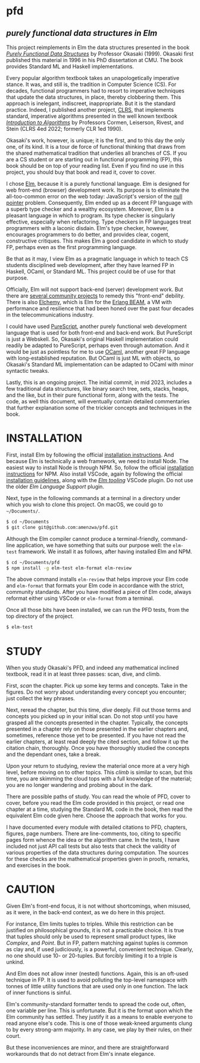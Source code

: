 # pfd
## *purely functional data structures in Elm*

This project reimplements in Elm the data structures presented in the book [*Purely Functional Data Structures*](https://www.amazon.com/Purely-Functional-Data-Structures-Okasaki/dp/0521663504) by Professor Okasaki (1999). Okasaki first published this material in 1996 in his PhD dissertation at CMU. The book provides Standard ML and Haskell implementations.

Every popular algorithm textbook takes an unapologetically imperative stance. It was, and still is, the tradition in Computer Science (CS). For decades, functional programmers had to resort to imperative techniques that update the data structures, in place, thereby clobbering them. This approach is inelegant, indiscreet, inappropriate. But it is the standard practice. Indeed, I published another project, [CLRS](https://github.com/amenzwa/clrs), that implements standard, imperative algorithms presented in the well known textbook [*Introduction to Algorithms*](https://www.amazon.com/Introduction-Algorithms-fourth-Thomas-Cormen/dp/026204630X) by Professors Cormen, Leiserson, Rivest, and Stein (CLRS 4ed 2022; formerly CLR 1ed 1990).

Okasaki's work, however, is unique; it is the first, and to this day the only one, of its kind. It is a tour de force of functional thinking that draws from the shared mathematical tradition that underlies all branches of CS. If you are a CS student or are starting out in functional programming (FP), this book should be on top of your reading list. Even if you find no use in this project, you should buy that book and read it, cover to cover.

I chose [Elm](https://elm-lang.org), because it is a purely functional language. Elm is designed for web front-end (browser) development work. Its purpose is to eliminate the all-too-common error on the web today: JavaScript's version of the [null pointer](https://en.wikipedia.org/wiki/Null_pointer) problem. Consequently, Elm ended up as a decent FP language with a superb type checker and a wealthy ecosystem. Moreover, Elm is a pleasant language in which to program. Its type checker is singularly effective, especially when refactoring. Type checkers in FP languages treat programmers with a laconic disdain. Elm's type checker, however, encourages programmers to do better, and provides clear, cogent, constructive critiques. This makes Elm a good candidate in which to study FP, perhaps even as the first programming language.

Be that as it may, I view Elm as a pragmatic language in which to teach CS students disciplined web development, after they have learned FP in Haskell, OCaml, or Standard ML. This project could be of use for that purpose.

Officially, Elm will not support back-end (server) development work. But there are [several community projects](https://discourse.elm-lang.org/t/how-to-write-backend-in-elm/4419) to remedy this "front-end" debility. There is also [Elchemy](https://wende.github.io/elchemy/), which is Elm for the [Erlang BEAM](https://www.erlang.org/blog/a-brief-beam-primer/), a VM with performance and resilience that had been honed over the past four decades in the telecommunications industry.

I could have used [PureScript](https://www.purescript.org), another purely functional web development language that is used for both front-end and back-end work. But PureScript is just a Webskell. So, Okasaki's original Haskell implementation could readily be adapted to PureScript, perhaps even through automation. And it would be just as pointless for me to use [OCaml](https://ocaml.org), another great FP language with long-established reputation. But OCaml is just ML with objects, so Okasaki's Standard ML implementation can be adapted to OCaml with minor syntactic tweaks.

Lastly, this is an ongoing project. The initial commit, in mid 2023, includes a few traditional data structures, like binary search tree, sets, stacks, heaps, and the like, but in their pure functional form, along with the tests. The code, as well this document, will eventually contain detailed commentaries that further explanation some of the trickier concepts and techniques in the book.

# INSTALLATION

First, install Elm by following the official [installation instructions](https://guide.elm-lang.org/install/elm.html). And because Elm is technically a web framework, we need to install Node. The easiest way to install Node is through NPM. So, follow the official [installation instructions](https://docs.npmjs.com/downloading-and-installing-node-js-and-npm) for NPM. Also install VSCode, again by following the official [installation guidelines](https://code.visualstudio.com/docs/setup/setup-overview), along with the [*Elm tooling*](https://marketplace.visualstudio.com/items?itemName=Elmtooling.elm-ls-vscode) VSCode plugin. Do not use the older *Elm Language Support* plugin.

Next, type in the following commands at a terminal in a directory under which you wish to clone this project. On macOS, we could go to `~/Documents/`.

```bash
$ cd ~/Documents
$ git clone git@github.com:amenzwa/pfd.git
```

Although the Elm compiler cannot produce a terminal-friendly, command-line application, we have something that suits our purpose well: the `elm-test` framework. We install it as follows, after having installed Elm and NPM.

```bash
$ cd ~/Documents/pfd
$ npm install -g elm-test elm-format elm-review
```

The above command installs `elm-review` that helps improve your Elm code and `elm-format` that formats your Elm code in accordance with the strict, community standards. After you have modified a piece of Elm code, always reformat either using VSCode or `elm-format` from a terminal.

Once all those bits have been installed, we can run the PFD tests, from the top directory of the project.

```bash
$ elm-test
```

# STUDY

When you study Okasaki's PFD, and indeed any mathematical inclined textbook, read it in at least three passes: scan, dive, and climb.

First, *scan* the chapter. Pick up some key terms and concepts. Take in the figures. Do not worry about understanding every concept you encounter; just collect the key phrases.

Next, reread the chapter, but this time, *dive* deeply. Fill out those terms and concepts you picked up in your initial scan. Do not stop until you have grasped all the concepts presented in the chapter. Typically, the concepts presented in a chapter rely on those presented in the earlier chapters and, sometimes, reference those yet to be presented. If you have not read the earlier chapters, at least read deeply the cited section, and follow it up the citation chain, thoroughly. Once you have thoroughly studied the concepts and the dependant ones, take a break.

Upon your return to studying, review the material once more at a very high level, before moving on to other topics. This *climb* is similar to scan, but this time, you are skimming the cloud tops with a full knowledge of the material; you are no longer wandering and probing about in the dark.

There are possible paths of study. You can read the whole of PFD, cover to cover, before you read the Elm code provided in this project, or read one chapter at a time, studying the Standard ML code in the book, then read the equivalent Elm code given here. Choose the approach that works for you.

I have documented every module with detailed citations to PFD, chapters, figures, page numbers. There are line-comments, too, citing to specific pages form whence the idea or the algorithm came. In the tests, I have included not just API call tests but also tests that check the validity of various properties of the data structures during computation. The sources for these checks are the mathematical properties given in proofs, remarks, and exercises in the book.

# CAUTION

Given Elm's front-end focus, it is not without shortcomings, when misused, as it were, in the back-end context, as we do here in this project.

For instance, Elm limits tuples to triples. While this restriction can be justified on philosophical grounds, it is not a practicable choice. It is true that tuples should only be used to represent small product types, like *Complex*, and *Point*. But in FP, pattern matching against tuples is common as clay and, if used judiciously, is a powerful, convenient technique. Clearly, no one should use 10- or 20-tuples. But forcibly limiting it to a triple is unkind.

And Elm does not allow inner (nested) functions. Again, this is an oft-used technique in FP. It is used to avoid polluting the top-level namespace with tonnes of little utility functions that are used only in one function. The lack of inner functions is sinful.

Elm's community-standard formatter tends to spread the code out, often, one variable per line. This is unfortunate. But it is the format upon which the Elm community has settled. They justify it as a means to enable everyone to read anyone else's code. This is one of those weak-kneed arguments clung to by every strong-arm majority. In any case, we play by their rules, on their court.

But these inconveniences are minor, and there are straightforward workarounds that do not detract from Elm's innate elegance.
